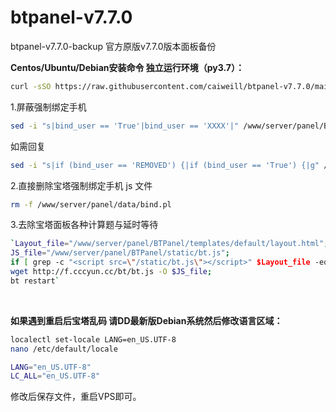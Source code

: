 # btpanel-v7.7.0
btpanel-v7.7.0-backup  官方原版v7.7.0版本面板备份

**Centos/Ubuntu/Debian安装命令 独立运行环境（py3.7）：**

```Bash
curl -sSO https://raw.githubusercontent.com/caiweill/btpanel-v7.7.0/main/install/install_panel.sh && bash install_panel.sh
```

1.屏蔽强制绑定手机

```Bash
sed -i "s|bind_user == 'True'|bind_user == 'XXXX'|" /www/server/panel/BTPanel/static/js/index.js
```

如需回复

```Bash
sed -i "s|if (bind_user == 'REMOVED') {|if (bind_user == 'True') {|g" /www/server/panel/BTPanel/static/js/index.js
```

2.直接删除宝塔强制绑定手机 js 文件

```Bash
rm -f /www/server/panel/data/bind.pl
```

3.去除宝塔面板各种计算题与延时等待

```Bash
`Layout_file="/www/server/panel/BTPanel/templates/default/layout.html";
JS_file="/www/server/panel/BTPanel/static/bt.js";
if [ grep -c "<script src=\"/static/bt.js\"></script>" $Layout_file -eq '0' ];then sed -i '/{% block scripts %} {% endblock %}/a ' $Layout_file; fi;
wget http://f.cccyun.cc/bt/bt.js -O $JS_file;
bt restart`
```

&nbsp;

**如果遇到重启后宝塔乱码 请DD最新版Debian系统然后修改语言区域：**


```Bash
localectl set-locale LANG=en_US.UTF-8
nano /etc/default/locale
```

```Bash
LANG="en_US.UTF-8"
LC_ALL="en_US.UTF-8"
```

修改后保存文件，重启VPS即可。
